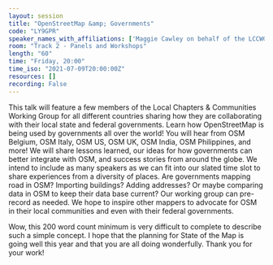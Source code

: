 ```yaml
---
layout: session
title: "OpenStreetMap &amp; Governments"
code: "LY9GPR"
speaker_names_with_affiliations: ['Maggie Cawley on behalf of the LCCWG']
room: "Track 2 - Panels and Workshops"
length: "60"
time: "Friday, 20:00"
time_iso: "2021-07-09T20:00:00Z"
resources: []
recording: False
---
```

This talk will feature a few members of the Local Chapters &amp; Communities Working Group for all different countries sharing how they are collaborating with their local state and federal governments.  Learn how OpenStreetMap is being used by governments all over the world! You will hear from OSM Belgium, OSM Italy, OSM US, OSM UK, OSM India, OSM Philippines, and more! We will share lessons learned, our ideas for how governments can better integrate with OSM, and success stories from around the globe. We intend to include as many speakers as we can fit into our slated time slot to share experiences from a diversity of places. Are governments mapping road in OSM? Importing buildings? Adding addresses? Or maybe comparing data in OSM to keep their data base current? Our working group can pre-record as needed. We hope to inspire other mappers to advocate for OSM in their local communities and even with their federal governments. 

Wow, this 200 word count minimum is very difficult to complete to describe such a simple concept. I hope that the planning for State of the Map is going well this year and that you are all doing wonderfully. Thank you for your work!

